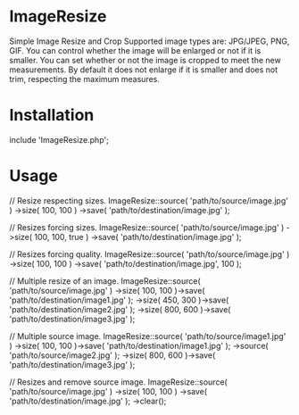# ImageResize
Simple Image Resize and Crop
Supported image types are: JPG/JPEG, PNG, GIF.
You can control whether the image will be enlarged or not if it is smaller.
You can set whether or not the image is cropped to meet the new measurements.
By default it does not enlarge if it is smaller and does not trim, respecting the maximum measures.
# Installation
  include 'ImageResize.php';
# Usage
  // Resize respecting sizes.
  ImageResize::source( 'path/to/source/image.jpg' )
       ->size( 100, 100 )
       ->save( 'path/to/destination/image.jpg' );
	   
  // Resizes forcing sizes.
  ImageResize::source( 'path/to/source/image.jpg' )
       ->size( 100, 100, true )
       ->save( 'path/to/destination/image.jpg' );
	   
  // Resizes forcing quality.
  ImageResize::source( 'path/to/source/image.jpg' )
       ->size( 100, 100 )
       ->save( 'path/to/destination/image.jpg', 100 );
	   
  // Multiple resize of an image.
  ImageResize::source( 'path/to/source/image.jpg' )
       ->size( 100, 100 )->save( 'path/to/destination/image1.jpg' );
       ->size( 450, 300 )->save( 'path/to/destination/image2.jpg' );
       ->size( 800, 600 )->save( 'path/to/destination/image3.jpg' );
	   
  // Multiple source image.
  ImageResize::source( 'path/to/source/image1.jpg' )
       ->size( 100, 100 )->save( 'path/to/destination/image1.jpg' );
       ->source( 'path/to/source/image2.jpg' );
       ->size( 800, 600 )->save( 'path/to/destination/image3.jpg' );
	   
  // Resizes and remove source image.
  ImageResize::source( 'path/to/source/image.jpg' )
       ->size( 100, 100 )
       ->save( 'path/to/destination/image.jpg' );
       ->clear();
